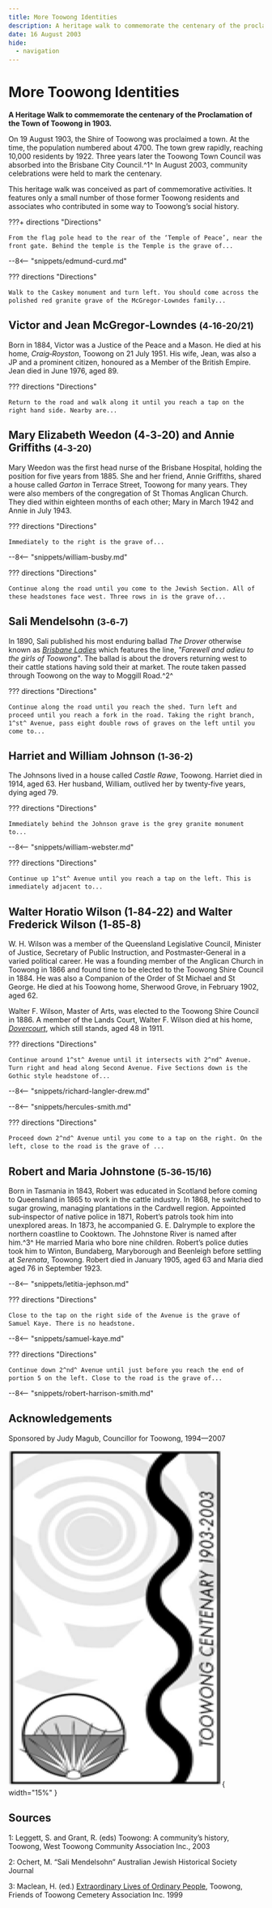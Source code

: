 ```yaml
---
title: More Toowong Identities
description: A heritage walk to commemorate the centenary of the proclamation of the Town of Toowong in 1903
date: 16 August 2003
hide:
  - navigation
---
```


# More Toowong Identities

**A Heritage Walk to commemorate the centenary of the Proclamation of the Town of Toowong in 1903.**

On 19 August 1903, the Shire of Toowong was proclaimed a town. At the time, the population numbered about 4700. The town grew rapidly, reaching 10,000 residents by 1922. Three years later the Toowong Town Council was absorbed into the Brisbane City Council.^1^ In August 2003, community celebrations were held to mark the centenary. 

This heritage walk was conceived as part of commemorative activities. It features only a small number of those former Toowong residents and associates who contributed in some way to Toowong’s social history. 

<!--
[![map](../assets/toowong-identities-2-map.png){ width="40%" }](../assets/toowong-identities-2-map@2x.png)
-->

???+ directions "Directions"

    From the flag pole head to the rear of the ‘Temple of Peace’, near the front gate. Behind the temple is the Temple is the grave of...


--8<-- "snippets/edmund-curd.md"



??? directions "Directions" 

    Walk to the Caskey monument and turn left. You should come across the polished red granite grave of the McGregor‑Lowndes family...

## Victor and Jean McGregor‑Lowndes <small>(4‑16-20/21)</small>

Born in 1884, Victor was a Justice of the Peace and a Mason. He died at his home, *Craig‑Royston*, Toowong on 21 July 1951. His wife, Jean, was also a JP and a prominent citizen, honoured as a Member of the British Empire. Jean died in June 1976, aged 89.

??? directions "Directions" 

    Return to the road and walk along it until you reach a tap on the right hand side. Nearby are...

## Mary Elizabeth Weedon (4‑3‑20) and Annie Griffiths <small>(4‑3-20)</small>

Mary Weedon was the first head nurse of the Brisbane Hospital, holding the position for five years from 1885. She and her friend, Annie Griffiths, shared a house called *Garton* in Terrace Street, Toowong for many years. They were also members of the congregation of St Thomas Anglican Church. They died within eighteen months of each other; Mary in March 1942 and Annie in July 1943.

??? directions "Directions" 

    Immediately to the right is the grave of...

--8<-- "snippets/william-busby.md"


??? directions "Directions" 

    Continue along the road until you come to the Jewish Section. All of these headstones face west. Three rows in is the grave of...

## Sali Mendelsohn <small>(3‑6‑7)</small>

In 1890, Sali published his most enduring ballad *The Drover* otherwise known as *[Brisbane Ladies](https://en.wikipedia.org/wiki/Brisbane_Ladies)* which features the line, *"Farewell and adieu to the girls of Toowong"*. The ballad is about the drovers returning west to their cattle stations having sold their at market. The route taken passed through Toowong on the way to Moggill Road.^2^

??? directions "Directions" 

    Continue along the road until you reach the shed. Turn left and proceed until you reach a fork in the road. Taking the right branch, 1^st^ Avenue, pass eight double rows of graves on the left until you come to...


## Harriet and William Johnson <small>(1‑36-2)</small>

The Johnsons lived in a house called *Castle Rawe*, Toowong. Harriet died in 1914, aged 63. Her husband, William, outlived her by twenty‑five years, dying aged 79.

??? directions "Directions" 

    Immediately behind the Johnson grave is the grey granite monument to...


--8<-- "snippets/william-webster.md"

??? directions "Directions" 

    Continue up 1^st^ Avenue until you reach a tap on the left. This is immediately adjacent to...


## Walter Horatio Wilson (1‑84‑22) and Walter Frederick Wilson (1‑85‑8)

W. H. Wilson was a member of the Queensland Legislative Council, Minister of Justice, Secretary of Public Instruction, and Postmaster‑General in a varied political career. He was a founding member of the Anglican Church in Toowong in 1866 and found time to be elected to the Toowong Shire Council in 1884. He was also a Companion of the Order of St Michael and St George. He died at his Toowong home, Sherwood Grove, in February 1902, aged 62. 

Walter F. Wilson, Master of Arts, was elected to the Toowong Shire Council in 1886. A member of the Lands Court, Walter F. Wilson died at his home, *[Dovercourt](https://heritage.brisbane.qld.gov.au/heritage-places/1709)*, which still stands, aged 48 in 1911.

??? directions "Directions" 

    Continue around 1^st^ Avenue until it intersects with 2^nd^ Avenue. Turn right and head along Second Avenue. Five Sections down is the Gothic style headstone of...

--8<-- "snippets/richard-langler-drew.md"

--8<-- "snippets/hercules-smith.md"


??? directions "Directions" 

    Proceed down 2^nd^ Avenue until you come to a tap on the right. On the left, close to the road is the grave of ...

## Robert and Maria Johnstone <small>(5‑36‑15/16)</small>

Born in Tasmania in 1843, Robert was educated in Scotland before coming to Queensland in 1865 to work in the cattle industry. In 1868, he switched to sugar growing, managing plantations in the Cardwell region. Appointed sub‑inspector of native police in 1871, Robert’s patrols took him into unexplored areas. In 1873, he accompanied G. E. Dalrymple to explore the northern coastline to Cooktown. The Johnstone River is named after him.^3^ He married Maria who bore nine children. Robert’s police duties took him to Winton, Bundaberg, Maryborough and Beenleigh before settling at *Serenata*, Toowong. Robert died in January 1905, aged 63 and Maria died aged 76 in September 1923.

<!--
??? directions "Directions" 

    Proceed
-->

--8<-- "snippets/letitia-jephson.md"


??? directions "Directions" 

    Close to the tap on the right side of the Avenue is the grave of Samuel Kaye. There is no headstone.

--8<-- "snippets/samuel-kaye.md"

??? directions "Directions" 

    Continue down 2^nd^ Avenue until just before you reach the end of portion 5 on the left. Close to the road is the grave of...


--8<-- "snippets/robert-harrison-smith.md"



## Acknowledgements

Sponsored by Judy Magub, Councillor for Toowong, 1994—2007

![Toowong Centenary logo](../assets/toowong-centenary-1903-2003.png){ width="15%" }

## Sources

1: Leggett, S. and Grant, R. (eds) Toowong: A community’s history, Toowong, West Toowong Community Association Inc., 2003

2: Ochert, M. “Sali Mendelsohn” Australian Jewish Historical Society Journal

3: Maclean, H. (ed.) [Extraordinary Lives of Ordinary People](../story/extraordinary-stories.md), Toowong, Friends of Toowong Cemetery Association Inc. 1999

<!--
<div class="noprint" markdown="1">
## Brochure

**[Download this walk](../assets/guides/toowong-identities-2.pdf)** - designed to be printed and folded in half to make an A5 brochure.

</div>
-->
